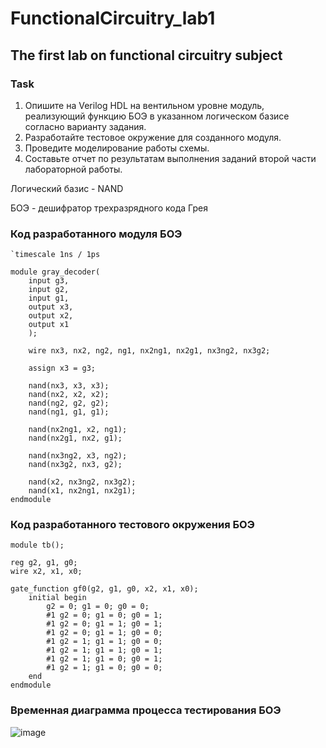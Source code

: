 # FunctionalCircuitry_lab1

## The first lab on functional circuitry subject

### Task
1. Опишите на Verilog HDL на вентильном уровне модуль, реализующий функцию БОЭ в указанном логическом базисе согласно варианту задания.
2. Разработайте тестовое окружение для созданного модуля.
3. Проведите моделирование работы схемы.
4. Составьте отчет по результатам выполнения заданий второй части лабораторной работы.

Логический базис - NAND

БОЭ - дешифратор трехразрядного кода Грея

### Код разработанного модуля БОЭ
```
`timescale 1ns / 1ps

module gray_decoder(
    input g3,
    input g2,
    input g1,
    output x3,
    output x2,
    output x1
    );
    
    wire nx3, nx2, ng2, ng1, nx2ng1, nx2g1, nx3ng2, nx3g2;
    
    assign x3 = g3;
    
    nand(nx3, x3, x3);
    nand(nx2, x2, x2);
    nand(ng2, g2, g2);
    nand(ng1, g1, g1);
    
    nand(nx2ng1, x2, ng1);
    nand(nx2g1, nx2, g1);
    
    nand(nx3ng2, x3, ng2);
    nand(nx3g2, nx3, g2);
    
    nand(x2, nx3ng2, nx3g2);
    nand(x1, nx2ng1, nx2g1);
endmodule
```
### Код разработанного тестового окружения БОЭ 
```
module tb();

reg g2, g1, g0;
wire x2, x1, x0;

gate_function gf0(g2, g1, g0, x2, x1, x0);
    initial begin
        g2 = 0; g1 = 0; g0 = 0;
        #1 g2 = 0; g1 = 0; g0 = 1;
        #1 g2 = 0; g1 = 1; g0 = 1;
        #1 g2 = 0; g1 = 1; g0 = 0;
        #1 g2 = 1; g1 = 1; g0 = 0;
        #1 g2 = 1; g1 = 1; g0 = 1;
        #1 g2 = 1; g1 = 0; g0 = 1;
        #1 g2 = 1; g1 = 0; g0 = 0;
    end
endmodule
```
### Временная диаграмма процесса тестирования БОЭ
![image](https://user-images.githubusercontent.com/48138888/109940930-a30eab00-7ce3-11eb-840f-75838229b1a9.png)

